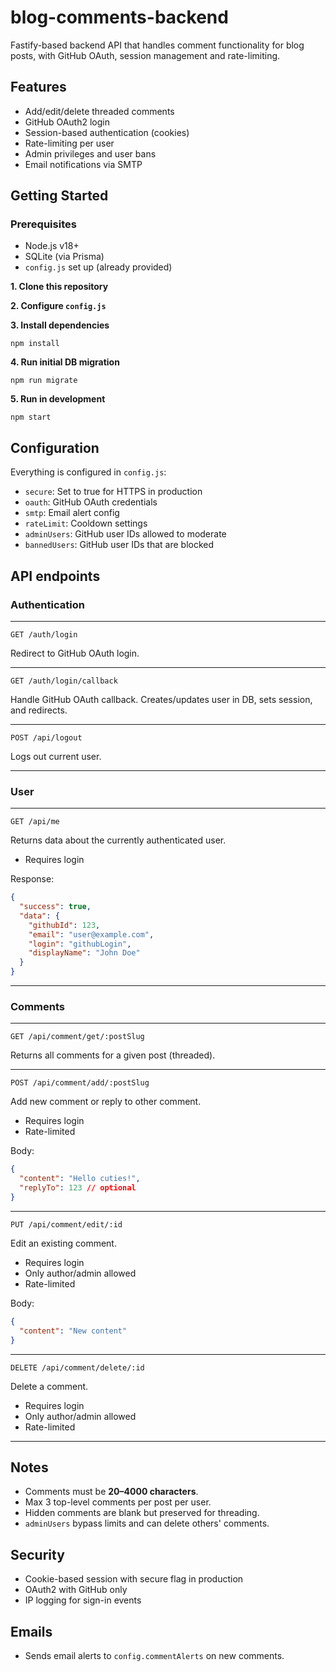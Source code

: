 # blog-comments-backend

Fastify-based backend API that handles comment functionality for blog posts, with GitHub OAuth, session management and rate-limiting.

## Features

- Add/edit/delete threaded comments
- GitHub OAuth2 login
- Session-based authentication (cookies)
- Rate-limiting per user
- Admin privileges and user bans
- Email notifications via SMTP

## Getting Started

### Prerequisites

- Node.js v18+
- SQLite (via Prisma)
- `config.js` set up (already provided)

**1. Clone this repository**

**2. Configure `config.js`**

**3. Install dependencies**

`npm install`

**4. Run initial DB migration**

`npm run migrate`

**5. Run in development**

`npm start`

## Configuration

Everything is configured in `config.js`:

- `secure`: Set to true for HTTPS in production
- `oauth`: GitHub OAuth credentials
- `smtp`: Email alert config
- `rateLimit`: Cooldown settings
- `adminUsers`: GitHub user IDs allowed to moderate
- `bannedUsers`: GitHub user IDs that are blocked

## API endpoints

### Authentication

---

`GET /auth/login`

Redirect to GitHub OAuth login.

---

`GET /auth/login/callback`

Handle GitHub OAuth callback. Creates/updates user in DB, sets session, and redirects.

---

`POST /api/logout`

Logs out current user.

---

### User

---

`GET /api/me`

Returns data about the currently authenticated user.

- Requires login

Response:

```json
{
  "success": true,
  "data": {
    "githubId": 123,
    "email": "user@example.com",
    "login": "githubLogin",
    "displayName": "John Doe"
  }
}
```

---

### Comments

---

`GET /api/comment/get/:postSlug`

Returns all comments for a given post (threaded).

---

`POST /api/comment/add/:postSlug`

Add new comment or reply to other comment.

- Requires login
- Rate-limited

Body:

```json
{
  "content": "Hello cuties!",
  "replyTo": 123 // optional
}
```

---

`PUT /api/comment/edit/:id`

Edit an existing comment.

- Requires login
- Only author/admin allowed
- Rate-limited

Body:

```json
{
  "content": "New content"
}
```

---

`DELETE /api/comment/delete/:id`

Delete a comment.

- Requires login
- Only author/admin allowed
- Rate-limited

---

## Notes

- Comments must be **20–4000 characters**.
- Max 3 top-level comments per post per user.
- Hidden comments are blank but preserved for threading.
- `adminUsers` bypass limits and can delete others' comments.

## Security

- Cookie-based session with secure flag in production
- OAuth2 with GitHub only
- IP logging for sign-in events

## Emails

- Sends email alerts to `config.commentAlerts` on new comments.